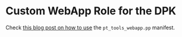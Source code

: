 # Custom WebApp Role for the DPK

Check [this blog post on how to use](http://psadmin.io/2016/06/22/custom-webapp-dpk-role/) the `pt_tools_webapp.pp` manifest.

